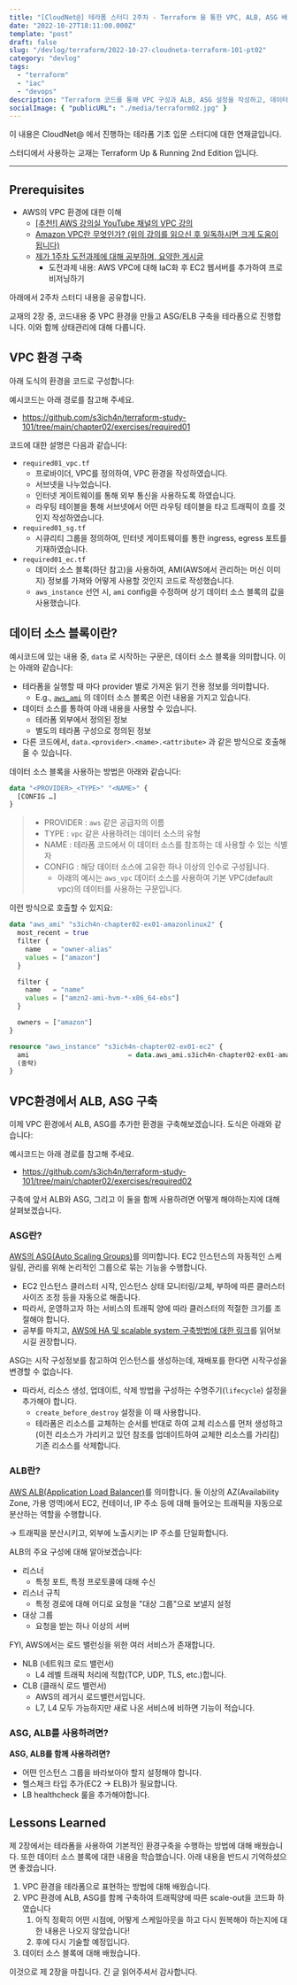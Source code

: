 ```yaml
---
title: "[CloudNet@] 테라폼 스터디 2주차 - Terraform 을 통한 VPC, ALB, ASG 배포 실습"
date: "2022-10-27T18:11:00.000Z"
template: "post"
draft: false
slug: "/devlog/terraform/2022-10-27-cloudneta-terraform-101-pt02"
category: "devlog"
tags:
  - "terraform"
  - "iac"
  - "devops"
description: "Terraform 코드를 통해 VPC 구성과 ALB, ASG 설정을 작성하고, 데이터 소스 블록에 대해 학습합니다."
socialImage: { "publicURL": "./media/terraform02.jpg" }
---
```


이 내용은 CloudNet@ 에서 진행하는 테라폼 기초 입문 스터디에 대한 연재글입니다.

스터디에서 사용하는 교재는 Terraform Up & Running 2nd Edition 입니다.

---

## Prerequisites

- AWS의 VPC 환경에 대한 이해
  - [[추천!] AWS 강의실 YouTube 채널의 VPC 강의](https://www.youtube.com/watch?v=FeYagEibtPE)
  - [Amazon VPC란 무엇인가? (위의 강의를 읽으신 후 일독하시면 크게 도움이 됩니다)](https://docs.aws.amazon.com/ko_kr/vpc/latest/userguide/what-is-amazon-vpc.html)
  - [제가 1주차 도전과제에 대해 공부하며, 요약한 게시글](https://github.com/s3ich4n/terraform-study-101/blob/main/chapter01/exercises/challenge01/README.md)
    - 도전과제 내용: AWS VPC에 대해 IaC화 후 EC2 웹서버를 추가하여 프로비저닝하기

아래에서 2주차 스터디 내용을 공유합니다.

교재의 2장 중, 코드내용 중 VPC 환경을 만들고 ASG/ELB 구축을 테라폼으로 진행합니다. 이와 함께 상태관리에 대해 다룹니다.

## VPC 환경 구축

아래 도식의 환경을 코드로 구성합니다:

예시코드는 아래 경로를 참고해 주세요.

- https://github.com/s3ich4n/terraform-study-101/tree/main/chapter02/exercises/required01

코드에 대한 설명은 다음과 같습니다:

- `required01_vpc.tf`
  - 프로바이더, VPC를 정의하여, VPC 환경을 작성하였습니다.
  - 서브넷을 나누었습니다.
  - 인터넷 게이트웨이를 통해 외부 통신을 사용하도록 하였습니다.
  - 라우팅 테이블을 통해 서브넷에서 어떤 라우팅 테이블을 타고 트래픽이 흐를 것인지 작성하였습니다.
- `required01_sg.tf`
  - 시큐리티 그룹을 정의하여, 인터넷 게이트웨이를 통한 ingress, egress 포트를 기재하였습니다.
- `required01_ec.tf`
  - 데이터 소스 블록(하단 참고)을 사용하여, AMI(AWS에서 관리하는 머신 이미지) 정보를 가져와 어떻게 사용할 것인지 코드로 작성했습니다.
  - `aws_instance` 선언 시, `ami` config을 수정하며 상기 데이터 소스 블록의 값을 사용했습니다.

## 데이터 소스 블록이란?

예시코드에 있는 내용 중, `data` 로 시작하는 구문은, 데이터 소스 블록을 의미합니다. 이는 아래와 같습니다:

- 테라폼을 실행할 때 마다 provider 별로 가져온 읽기 전용 정보를 의미합니다.
  - E.g., [`aws_ami`](https://registry.terraform.io/providers/hashicorp/aws/latest/docs/data-sources/ami) 의 데이터 소스 블록은 이런 내용을 가지고 있습니다.
- 데이터 소스를 통하여 아래 내용을 사용할 수 있습니다.
  - 테라폼 외부에서 정의된 정보
  - 별도의 테라폼 구성으로 정의된 정보
- 다른 코드에서, `data.<provider>.<name>.<attribute>` 과 같은 방식으로 호출해올 수 있습니다.

데이터 소스 블록을 사용하는 방법은 아래와 같습니다:

```terraform
data "<PROVIDER>_<TYPE>" "<NAME>" {
  [CONFIG …]
}
```

> - PROVIDER : `aws` 같은 공급자의 이름
> - TYPE : `vpc` 같은 사용하려는 데이터 소스의 유형
> - NAME : 테라폼 코드에서 이 데이터 소스를 참조하는 데 사용할 수 있는 식별자
> - CONFIG : 해당 데이터 소스에 고유한 하나 이상의 인수로 구성됩니다.
>   - 아래의 예시는 `aws_vpc` 데이터 소스를 사용하여 기본 VPC(default vpc)의 데이터를 사용하는 구문입니다.

이런 방식으로 호출할 수 있지요:

```terraform
data "aws_ami" "s3ich4n-chapter02-ex01-amazonlinux2" {
  most_recent = true
  filter {
    name   = "owner-alias"
    values = ["amazon"]
  }

  filter {
    name   = "name"
    values = ["amzn2-ami-hvm-*-x86_64-ebs"]
  }

  owners = ["amazon"]
}

resource "aws_instance" "s3ich4n-chapter02-ex01-ec2" {
  ami                         = data.aws_ami.s3ich4n-chapter02-ex01-amazonlinux2.id
  (중략)
}
```

## VPC환경에서 ALB, ASG 구축

이제 VPC 환경에서 ALB, ASG를 추가한 환경을 구축해보겠습니다. 도식은 아래와 같습니다:

예시코드는 아래 경로를 참고해 주세요.

- https://github.com/s3ich4n/terraform-study-101/tree/main/chapter02/exercises/required02

구축에 앞서 ALB와 ASG, 그리고 이 둘을 함께 사용하려면 어떻게 해야하는지에 대해 살펴보겠습니다.

### ASG란?

[AWS의 ASG(Auto Scaling Groups)](https://docs.aws.amazon.com/autoscaling/ec2/userguide/auto-scaling-groups.html)를 의미합니다. EC2 인스턴스의 자동적인 스케일링, 관리를 위해 논리적인 그룹으로 묶는 기능을 수행합니다.

- EC2 인스턴스 클러스터 시작, 인스턴스 상태 모니터링/교체, 부하에 따른 클러스터 사이즈 조정 등을 자동으로 해줍니다.
- 따라서, 운영하고자 하는 서비스의 트래픽 양에 따라 클러스터의 적절한 크기를 조절해야 합니다.
- 공부를 마치고, [AWS에 HA 및 scalable system 구축방법에 대한 링크](https://www.airpair.com/aws/posts/building-a-scalable-web-app-on-amazon-web-services-p1)를 읽어보시길 권장합니다.

ASG는 시작 구성정보를 참고하여 인스턴스를 생성하는데, 재배포를 한다면 시작구성을 변경할 수 없습니다.

- 따라서, 리소스 생성, 업데이트, 삭제 방법을 구성하는 수명주기(`lifecycle`) 설정을 추가해야 합니다.
  - `create_before_destroy` 설정을 이 때 사용합니다.
  - 테라폼은 리소스를 교체하는 순서를 반대로 하여 교체 리소스를 먼저 생성하고(이전 리소스가 가리키고 있던 참조를 업데이트하여 교체한 리소스를 가리킴) 기존 리소스를 삭제합니다.

### ALB란?

[AWS ALB(Application Load Balancer)](https://docs.aws.amazon.com/ko_kr/elasticloadbalancing/latest/application/introduction.html)를 의미합니다. 둘 이상의 AZ(Availability Zone, 가용 영역)에서 EC2, 컨테이너, IP 주소 등에 대해 들어오는 트래픽을 자동으로 분산하는 역할을 수행합니다.

→ 트래픽을 분산시키고, 외부에 노출시키는 IP 주소를 단일화합니다.

ALB의 주요 구성에 대해 알아보겠습니다:

- 리스너
  - 특정 포트, 특정 프로토콜에 대해 수신
- 리스너 규칙
  - 특정 경로에 대해 어디로 요청을 "대상 그룹"으로 보낼지 설정
- 대상 그룹
  - 요청을 받는 하나 이상의 서버

FYI, AWS에서는 로드 밸런싱을 위한 여러 서비스가 존재합니다.

- NLB (네트워크 로드 밸런서)
  - L4 레벨 트래픽 처리에 적합(TCP, UDP, TLS, etc.)합니다.
- CLB (클래식 로드 밸런서)
  - AWS의 레거시 로드밸런서입니다.
  - L7, L4 모두 가능하지만 새로 나온 서비스에 비하면 기능이 적습니다.

### ASG, ALB를 사용하려면?

**ASG, ALB를 함께 사용하려면?**

- 어떤 인스턴스 그룹을 바라보아야 할지 설정해야 합니다.
- 헬스체크 타입 추가(EC2 → ELB)가 필요합니다.
- LB healthcheck 룰을 추가해야합니다.

## Lessons Learned

제 2장에서는 테라폼을 사용하여 기본적인 환경구축을 수행하는 방법에 대해 배웠습니다. 또한 데이터 소스 블록에 대한 내용을 학습했습니다. 아래 내용을 반드시 기억하셨으면 좋겠습니다.

1. VPC 환경을 테라폼으로 표현하는 방법에 대해 배웠습니다.
2. VPC 환경에 ALB, ASG를 함께 구축하여 트래픽양에 따른 scale-out을 코드화 하였습니다
   1. 아직 정확히 어떤 시점에, 어떻게 스케일아웃을 하고 다시 원복해야 하는지에 대한 내용은 나오지 않았습니다!
   2. 후에 다시 기술할 예정입니다.
3. 데이터 소스 블록에 대해 배웠습니다.

이것으로 제 2장을 마칩니다. 긴 글 읽어주셔서 감사합니다.
